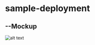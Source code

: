 # sample-deployment

--Mockup
---
![alt text](https://github.com/debanjan-exe/sample-deployment/blob/gh-pages/mockup-5.jpg?raw=true)
